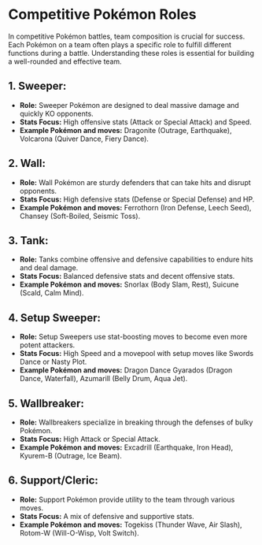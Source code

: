 # Competitive Pokémon Roles

In competitive Pokémon battles, team composition is crucial for success. Each Pokémon on a team often plays a specific role to fulfill different functions during a battle. Understanding these roles is essential for building a well-rounded and effective team.

## 1. **Sweeper:**

-   **Role:** Sweeper Pokémon are designed to deal massive damage and quickly KO opponents.
-   **Stats Focus:** High offensive stats (Attack or Special Attack) and Speed.
-   **Example Pokémon and moves:** Dragonite (Outrage, Earthquake), Volcarona (Quiver Dance, Fiery Dance).

## 2. **Wall:**

-   **Role:** Wall Pokémon are sturdy defenders that can take hits and disrupt opponents.
-   **Stats Focus:** High defensive stats (Defense or Special Defense) and HP.
-   **Example Pokémon and moves:** Ferrothorn (Iron Defense, Leech Seed), Chansey (Soft-Boiled, Seismic Toss).

## 3. **Tank:**

-   **Role:** Tanks combine offensive and defensive capabilities to endure hits and deal damage.
-   **Stats Focus:** Balanced defensive stats and decent offensive stats.
-   **Example Pokémon and moves:** Snorlax (Body Slam, Rest), Suicune (Scald, Calm Mind).

## 4. **Setup Sweeper:**

-   **Role:** Setup Sweepers use stat-boosting moves to become even more potent attackers.
-   **Stats Focus:** High Speed and a movepool with setup moves like Swords Dance or Nasty Plot.
-   **Example Pokémon and moves:** Dragon Dance Gyarados (Dragon Dance, Waterfall), Azumarill (Belly Drum, Aqua Jet).

## 5. **Wallbreaker:**

-   **Role:** Wallbreakers specialize in breaking through the defenses of bulky Pokémon.
-   **Stats Focus:** High Attack or Special Attack.
-   **Example Pokémon and moves:** Excadrill (Earthquake, Iron Head), Kyurem-B (Outrage, Ice Beam).

## 6. **Support/Cleric:**

-   **Role:** Support Pokémon provide utility to the team through various moves.
-   **Stats Focus:** A mix of defensive and supportive stats.
-   **Example Pokémon and moves:** Togekiss (Thunder Wave, Air Slash), Rotom-W (Will-O-Wisp, Volt Switch).
